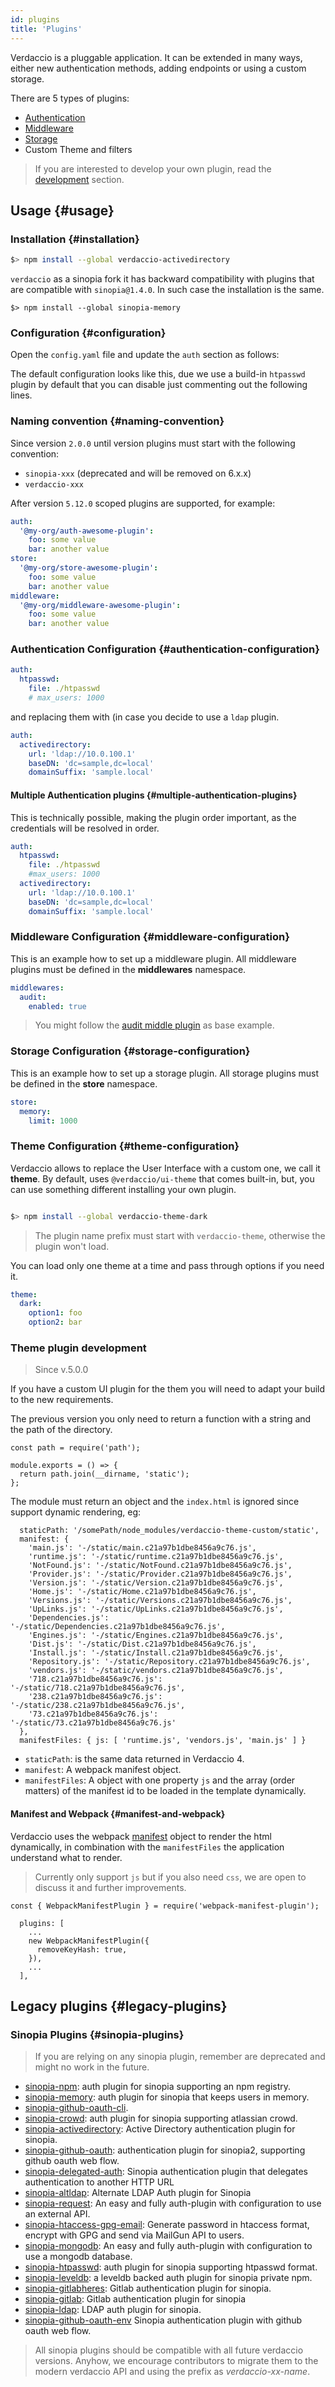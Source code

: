 ```yaml
---
id: plugins
title: 'Plugins'
---
```


Verdaccio is a pluggable application. It can be extended in many ways, either new authentication methods, adding endpoints or using a custom storage.

There are 5 types of plugins:

- [Authentication](plugin-auth.md)
- [Middleware](plugin-middleware.md)
- [Storage](plugin-storage.md)
- Custom Theme and filters

> If you are interested to develop your own plugin, read the [development](dev-plugins.md) section.

## Usage {#usage}

### Installation {#installation}

```bash
$> npm install --global verdaccio-activedirectory
```

`verdaccio` as a sinopia fork it has backward compatibility with plugins that are compatible with `sinopia@1.4.0`. In such case the installation is the same.

```
$> npm install --global sinopia-memory
```

### Configuration {#configuration}

Open the `config.yaml` file and update the `auth` section as follows:

The default configuration looks like this, due we use a build-in `htpasswd` plugin by default that you can disable just commenting out the following lines.

### Naming convention {#naming-convention}

Since version `2.0.0` until version plugins must start with the following convention:

- `sinopia-xxx` (deprecated and will be removed on 6.x.x)
- `verdaccio-xxx`

After version `5.12.0` scoped plugins are supported, for example:

```yaml
auth:
  '@my-org/auth-awesome-plugin':
    foo: some value
    bar: another value
store:
  '@my-org/store-awesome-plugin':
    foo: some value
    bar: another value
middleware:
  '@my-org/middleware-awesome-plugin':
    foo: some value
    bar: another value
```

### Authentication Configuration {#authentication-configuration}

```yaml
auth:
  htpasswd:
    file: ./htpasswd
    # max_users: 1000
```

and replacing them with (in case you decide to use a `ldap` plugin.

```yaml
auth:
  activedirectory:
    url: 'ldap://10.0.100.1'
    baseDN: 'dc=sample,dc=local'
    domainSuffix: 'sample.local'
```

#### Multiple Authentication plugins {#multiple-authentication-plugins}

This is technically possible, making the plugin order important, as the credentials will be resolved in order.

```yaml
auth:
  htpasswd:
    file: ./htpasswd
    #max_users: 1000
  activedirectory:
    url: 'ldap://10.0.100.1'
    baseDN: 'dc=sample,dc=local'
    domainSuffix: 'sample.local'
```

### Middleware Configuration {#middleware-configuration}

This is an example how to set up a middleware plugin. All middleware plugins must be defined in the **middlewares** namespace.

```yaml
middlewares:
  audit:
    enabled: true
```

> You might follow the [audit middle plugin](https://github.com/verdaccio/verdaccio-audit) as base example.

### Storage Configuration {#storage-configuration}

This is an example how to set up a storage plugin. All storage plugins must be defined in the **store** namespace.

```yaml
store:
  memory:
    limit: 1000
```

### Theme Configuration {#theme-configuration}

Verdaccio allows to replace the User Interface with a custom one, we call it **theme**.
By default, uses `@verdaccio/ui-theme` that comes built-in, but, you can use something different installing your own plugin.

```bash

$> npm install --global verdaccio-theme-dark

```

> The plugin name prefix must start with `verdaccio-theme`, otherwise the plugin won't load.

You can load only one theme at a time and pass through options if you need it.

```yaml
theme:
  dark:
    option1: foo
    option2: bar
```

### Theme plugin development

> Since v.5.0.0

If you have a custom UI plugin for the them you will need to adapt your build to the new requirements.

The previous version you only need to return a function with a string and the path of the directory.

```
const path = require('path');

module.exports = () => {
  return path.join(__dirname, 'static');
};
```

The module must return an object and the `index.html` is ignored since support dynamic rendering, eg:

```
  staticPath: '/somePath/node_modules/verdaccio-theme-custom/static',
  manifest: {
    'main.js': '-/static/main.c21a97b1dbe8456a9c76.js',
    'runtime.js': '-/static/runtime.c21a97b1dbe8456a9c76.js',
    'NotFound.js': '-/static/NotFound.c21a97b1dbe8456a9c76.js',
    'Provider.js': '-/static/Provider.c21a97b1dbe8456a9c76.js',
    'Version.js': '-/static/Version.c21a97b1dbe8456a9c76.js',
    'Home.js': '-/static/Home.c21a97b1dbe8456a9c76.js',
    'Versions.js': '-/static/Versions.c21a97b1dbe8456a9c76.js',
    'UpLinks.js': '-/static/UpLinks.c21a97b1dbe8456a9c76.js',
    'Dependencies.js': '-/static/Dependencies.c21a97b1dbe8456a9c76.js',
    'Engines.js': '-/static/Engines.c21a97b1dbe8456a9c76.js',
    'Dist.js': '-/static/Dist.c21a97b1dbe8456a9c76.js',
    'Install.js': '-/static/Install.c21a97b1dbe8456a9c76.js',
    'Repository.js': '-/static/Repository.c21a97b1dbe8456a9c76.js',
    'vendors.js': '-/static/vendors.c21a97b1dbe8456a9c76.js',
    '718.c21a97b1dbe8456a9c76.js': '-/static/718.c21a97b1dbe8456a9c76.js',
    '238.c21a97b1dbe8456a9c76.js': '-/static/238.c21a97b1dbe8456a9c76.js',
    '73.c21a97b1dbe8456a9c76.js': '-/static/73.c21a97b1dbe8456a9c76.js'
  },
  manifestFiles: { js: [ 'runtime.js', 'vendors.js', 'main.js' ] }
```

- `staticPath`: is the same data returned in Verdaccio 4.
- `manifest`: A webpack manifest object.
- `manifestFiles`: A object with one property `js` and the array (order matters) of the manifest id to be loaded in the template dynamically.

#### Manifest and Webpack {#manifest-and-webpack}

Verdaccio uses the webpack [manifest](https://webpack.js.org/concepts/manifest/) object to render the html dynamically, in combination with the `manifestFiles` the application understand what to render.

> Currently only support `js` but if you also need `css`, we are open to discuss it and further improvements.

```
const { WebpackManifestPlugin } = require('webpack-manifest-plugin');

  plugins: [
    ...
    new WebpackManifestPlugin({
      removeKeyHash: true,
    }),
    ...
  ],

```

## Legacy plugins {#legacy-plugins}

### Sinopia Plugins {#sinopia-plugins}

> If you are relying on any sinopia plugin, remember are deprecated and might no work in the future.

- [sinopia-npm](https://www.npmjs.com/package/sinopia-npm): auth plugin for sinopia supporting an npm registry.
- [sinopia-memory](https://www.npmjs.com/package/sinopia-memory): auth plugin for sinopia that keeps users in memory.
- [sinopia-github-oauth-cli](https://www.npmjs.com/package/sinopia-github-oauth-cli).
- [sinopia-crowd](https://www.npmjs.com/package/sinopia-crowd): auth plugin for sinopia supporting atlassian crowd.
- [sinopia-activedirectory](https://www.npmjs.com/package/sinopia-activedirectory): Active Directory authentication plugin for sinopia.
- [sinopia-github-oauth](https://www.npmjs.com/package/sinopia-github-oauth): authentication plugin for sinopia2, supporting github oauth web flow.
- [sinopia-delegated-auth](https://www.npmjs.com/package/sinopia-delegated-auth): Sinopia authentication plugin that delegates authentication to another HTTP URL
- [sinopia-altldap](https://www.npmjs.com/package/sinopia-altldap): Alternate LDAP Auth plugin for Sinopia
- [sinopia-request](https://www.npmjs.com/package/sinopia-request): An easy and fully auth-plugin with configuration to use an external API.
- [sinopia-htaccess-gpg-email](https://www.npmjs.com/package/sinopia-htaccess-gpg-email): Generate password in htaccess format, encrypt with GPG and send via MailGun API to users.
- [sinopia-mongodb](https://www.npmjs.com/package/sinopia-mongodb): An easy and fully auth-plugin with configuration to use a mongodb database.
- [sinopia-htpasswd](https://www.npmjs.com/package/sinopia-htpasswd): auth plugin for sinopia supporting htpasswd format.
- [sinopia-leveldb](https://www.npmjs.com/package/sinopia-leveldb): a leveldb backed auth plugin for sinopia private npm.
- [sinopia-gitlabheres](https://www.npmjs.com/package/sinopia-gitlabheres): Gitlab authentication plugin for sinopia.
- [sinopia-gitlab](https://www.npmjs.com/package/sinopia-gitlab): Gitlab authentication plugin for sinopia
- [sinopia-ldap](https://www.npmjs.com/package/sinopia-ldap): LDAP auth plugin for sinopia.
- [sinopia-github-oauth-env](https://www.npmjs.com/package/sinopia-github-oauth-env) Sinopia authentication plugin with github oauth web flow.

> All sinopia plugins should be compatible with all future verdaccio versions. Anyhow, we encourage contributors to migrate them to the
> modern verdaccio API and using the prefix as _verdaccio-xx-name_.
